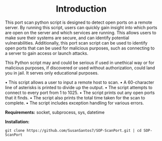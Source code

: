 <h1 align="center">Introduction</h1>

This port scan python script is designed to detect open ports on a remote server. By running this script, users can quickly gain insight into which ports are open on the server and which services are running. This allows users to make sure their systems are secure, and can identify potential vulnerabilities. Additionally, this port scan script can be used to identify open ports that can be used for malicious purposes, such as connecting to a server to gain access or launch attacks.

This Python script may and could be serious if used in unethical way or for malicious purposes, if discovered or used without authorization, could land you in jail. It serves only educational purposes.

• This script allows a user to input a remote host to scan. 
• A 60-character line of asterisks is printed to divide up the output.
• The script attempts to connect to every port from 1 to 1025.
• The script prints out any open ports that it finds.
• The script also prints the total time taken for the scan to complete.
• The script includes exception handling for various errors.

**Requirements:** socket,
subprocess,
sys,
datetime

**Installation:**
```
git clone https://github.com/SusanSantos7/SOP-ScanPort.git | cd SOP-ScanPort
```
